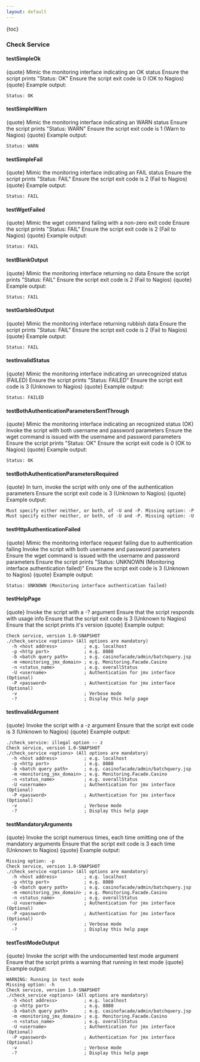 ```yaml
---
layout: default
---
```

{toc}

### Check Service

#### testSimpleOk

{quote}
Mimic the monitoring interface indicating an OK status
Ensure the script prints "Status: OK"
Ensure the script exit code is 0 (OK to Nagios)
{quote}
Example output:
```
Status: OK
```

#### testSimpleWarn

{quote}
Mimic the monitoring interface indicating an WARN status
Ensure the script prints "Status: WARN"
Ensure the script exit code is 1 (Warn to Nagios)
{quote}
Example output:
```
Status: WARN
```

#### testSimpleFail

{quote}
Mimic the monitoring interface indicating an FAIL status
Ensure the script prints "Status: FAIL"
Ensure the script exit code is 2 (Fail to Nagios)
{quote}
Example output:
```
Status: FAIL
```

#### testWgetFailed

{quote}
Mimic the wget command failing with a non-zero exit code
Ensure the script prints "Status: FAIL"
Ensure the script exit code is 2 (Fail to Nagios)
{quote}
Example output:
```
Status: FAIL
```

#### testBlankOutput

{quote}
Mimic the monitoring interface returning no data
Ensure the script prints "Status: FAIL"
Ensure the script exit code is 2 (Fail to Nagios)
{quote}
Example output:
```
Status: FAIL
```

#### testGarbledOutput

{quote}
Mimic the monitoring interface returning rubbish data
Ensure the script prints "Status: FAIL"
Ensure the script exit code is 2 (Fail to Nagios)
{quote}
Example output:
```
Status: FAIL
```

#### testInvalidStatus

{quote}
Mimic the monitoring interface indicating an unrecognized status (FAILED)
Ensure the script prints "Status: FAILED"
Ensure the script exit code is 3 (Unknown to Nagios)
{quote}
Example output:
```
Status: FAILED
```

#### testBothAuthenticationParametersSentThrough

{quote}
Mimic the monitoring interface indicating an recognized status (OK)
Invoke the script with both username and password parameters
Ensure the wget command is issued with the username and password parameters
Ensure the script prints "Status: OK"
Ensure the script exit code is 0 (OK to Nagios)
{quote}
Example output:
```
Status: OK
```

#### testBothAuthenticationParametersRequired

{quote}
In turn, invoke the script with only one of the authentication parameters
Ensure the script exit code is 3 (Unknown to Nagios)
{quote}
Example output:
```
Must specify either neither, or both, of -U and -P. Missing option: -P
Must specify either neither, or both, of -U and -P. Missing option: -U
```

#### testHttpAuthenticationFailed

{quote}
Mimic the monitoring interface request failing due to authentication failing
Invoke the script with both username and password parameters
Ensure the wget command is issued with the username and password parameters
Ensure the script prints "Status: UNKNOWN (Monitoring interface authentication failed)"
Ensure the script exit code is 3 (Unknown to Nagios)
{quote}
Example output:
```
Status: UNKNOWN (Monitoring interface authentication failed)
```

#### testHelpPage

{quote}
Invoke the script with a \-? argument
Ensure that the script responds with usage info
Ensure that the script exit code is 3 (Unknown to Nagios)
Ensure that the script prints it's version
{quote}
Example output:
```
Check service, version 1.0-SNAPSHOT
./check_service <options> (All options are mandatory)
  -h <host address>          ; e.g. localhost
  -p <http port>             ; e.g. 8080
  -b <batch query path>      ; e.g. casinofacade/admin/batchquery.jsp
  -m <monitoring_jmx_domain> ; e.g. Monitoring.Facade.Casino
  -n <status_name>           ; e.g. overallStatus
  -U <username>              ; Authentication for jmx interface (Optional)
  -P <password>              ; Authentication for jmx interface (Optional)
  -v                         ; Verbose mode
  -?                         ; Display this help page
```

#### testInvalidArgument

{quote}
Invoke the script with a \-z argument
Ensure that the script exit code is 3 (Unknown to Nagios)
{quote}
Example output:
```
./check_service: illegal option -- z
Check service, version 1.0-SNAPSHOT
./check_service <options> (All options are mandatory)
  -h <host address>          ; e.g. localhost
  -p <http port>             ; e.g. 8080
  -b <batch query path>      ; e.g. casinofacade/admin/batchquery.jsp
  -m <monitoring_jmx_domain> ; e.g. Monitoring.Facade.Casino
  -n <status_name>           ; e.g. overallStatus
  -U <username>              ; Authentication for jmx interface (Optional)
  -P <password>              ; Authentication for jmx interface (Optional)
  -v                         ; Verbose mode
  -?                         ; Display this help page
```

#### testMandatoryArguments

{quote}
Invoke the script numerous times, each time omitting one of the mandatory arguments
Ensure that the script exit code is 3 each time (Unknown to Nagios)
{quote}
Example output:
```
Missing option: -p
Check service, version 1.0-SNAPSHOT
./check_service <options> (All options are mandatory)
  -h <host address>          ; e.g. localhost
  -p <http port>             ; e.g. 8080
  -b <batch query path>      ; e.g. casinofacade/admin/batchquery.jsp
  -m <monitoring_jmx_domain> ; e.g. Monitoring.Facade.Casino
  -n <status_name>           ; e.g. overallStatus
  -U <username>              ; Authentication for jmx interface (Optional)
  -P <password>              ; Authentication for jmx interface (Optional)
  -v                         ; Verbose mode
  -?                         ; Display this help page
```

#### testTestModeOutput

{quote}
Invoke the script with the undocumented test mode argument
Ensure that the script prints a warning that running in test mode
{quote}
Example output:
```
WARNING: Running in test mode
Missing option: -h
Check service, version 1.0-SNAPSHOT
./check_service <options> (All options are mandatory)
  -h <host address>          ; e.g. localhost
  -p <http port>             ; e.g. 8080
  -b <batch query path>      ; e.g. casinofacade/admin/batchquery.jsp
  -m <monitoring_jmx_domain> ; e.g. Monitoring.Facade.Casino
  -n <status_name>           ; e.g. overallStatus
  -U <username>              ; Authentication for jmx interface (Optional)
  -P <password>              ; Authentication for jmx interface (Optional)
  -v                         ; Verbose mode
  -?                         ; Display this help page
```


